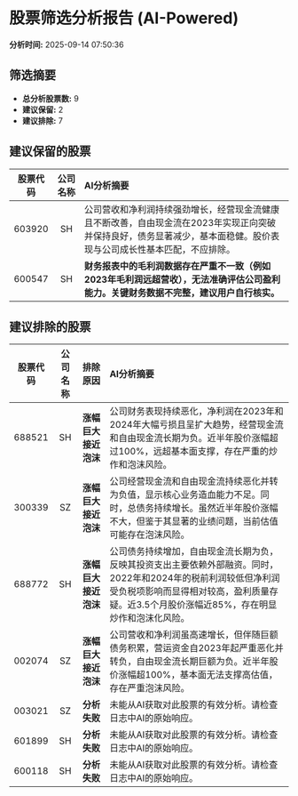 # 股票筛选分析报告 (AI-Powered)

**分析时间:** 2025-09-14 07:50:36

## 筛选摘要

- **总分析股票数:** 9
- **建议保留:** 2
- **建议排除:** 7

## 建议保留的股票

| 股票代码 | 公司名称 | AI分析摘要 |
|:---:|:---:|:---|
| 603920 | SH | 公司营收和净利润持续强劲增长，经营现金流健康且不断改善，自由现金流在2023年实现正向突破并保持良好，债务显著减少，基本面稳健。股价表现与公司成长性基本匹配，不应排除。 |
| 600547 | SH | **财务报表中的毛利润数据存在严重不一致（例如2023年毛利润远超营收），无法准确评估公司盈利能力。关键财务数据不完整，建议用户自行核实。** |

## 建议排除的股票

| 股票代码 | 公司名称 | 排除原因 | AI分析摘要 |
|:---:|:---:|:---:|:---|
| 688521 | SH | **涨幅巨大接近泡沫** | 公司财务表现持续恶化，净利润在2023年和2024年大幅亏损且呈扩大趋势，经营现金流和自由现金流长期为负。近半年股价涨幅超过100%，远超基本面支撑，存在严重的炒作和泡沫风险。 |
| 300339 | SZ | **涨幅巨大接近泡沫** | 公司经营现金流和自由现金流持续恶化并转为负值，显示核心业务造血能力不足。同时，总债务持续增长。虽然近半年股价涨幅不大，但鉴于其显著的业绩问题，当前估值可能存在泡沫风险。 |
| 688772 | SH | **涨幅巨大接近泡沫** | 公司债务持续增加，自由现金流长期为负，反映其投资支出主要依赖外部融资。同时，2022年和2024年的税前利润较低但净利润受负税项影响而显得相对较高，盈利质量存疑。近3.5个月股价涨幅近85%，存在明显炒作和泡沫化风险。 |
| 002074 | SZ | **涨幅巨大接近泡沫** | 公司营收和净利润虽高速增长，但伴随巨额债务积累，营运资金自2023年起严重恶化并转负，自由现金流长期巨额为负。近半年股价涨幅超100%，基本面无法支撑高估值，存在严重泡沫风险。 |
| 003021 | SZ | **分析失败** | 未能从AI获取对此股票的有效分析。请检查日志中AI的原始响应。 |
| 601899 | SH | **分析失败** | 未能从AI获取对此股票的有效分析。请检查日志中AI的原始响应。 |
| 600118 | SH | **分析失败** | 未能从AI获取对此股票的有效分析。请检查日志中AI的原始响应。 |
